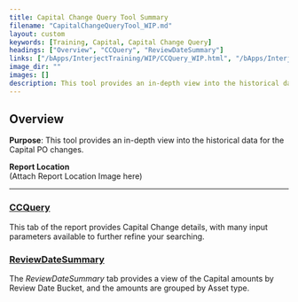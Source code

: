 ```yaml
---
title: Capital Change Query Tool Summary
filename: "CapitalChangeQueryTool_WIP.md"
layout: custom
keywords: [Training, Capital, Capital Change Query]
headings: ["Overview", "CCQuery", "ReviewDateSummary"]
links: ["/bApps/InterjectTraining/WIP/CCQuery_WIP.html", "/bApps/InterjectTraining/WIP/ReviewDateSummary_WIP.html"]
image_dir: ""
images: []
description: This tool provides an in-depth view into the historical data for the Capital PO changes.
---
```


## Overview

**Purpose**:  This tool provides an in-depth view into the historical data for the Capital PO changes.

**Report Location**<br>
(Attach Report Location Image here)

___
### [CCQuery](/bApps/InterjectTraining/WIP/CCQuery_WIP.html)

This tab of the report provides Capital Change details, with many input parameters available to further refine your searching.

### [ReviewDateSummary](/bApps/InterjectTraining/WIP/ReviewDateSummary_WIP.html)

The *ReviewDateSummary* tab provides a view of the Capital amounts by Review Date Bucket, and the amounts are grouped by Asset type.
